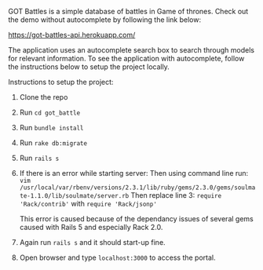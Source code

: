 GOT Battles is a simple database of battles in Game of thrones. Check out the demo without autocomplete by following the link below:

https://got-battles-api.herokuapp.com/

The application uses an autocomplete search box to search through models for relevant information. To see the application with autocomplete, follow the instructions below to setup the project locally.

Instructions to setup the project:

1.	Clone the repo
2.	Run `cd got_battle`
3.	Run `bundle install`
4.  Run `rake db:migrate`
5.	Run `rails s`
6.	If there is an error while starting server: 
    Then using command line run:
    `vim /usr/local/var/rbenv/versions/2.3.1/lib/ruby/gems/2.3.0/gems/soulmate-1.1.0/lib/soulmate/server.rb`
    Then replace line 3: `require 'Rack/contrib'` with `require 'Rack/jsonp'`

    This error is caused because of the dependancy issues of several gems caused with Rails 5 and especially Rack 2.0.
    
7.	Again run `rails s` and it should start-up fine.
8.	Open browser and type `localhost:3000` to access the portal.
